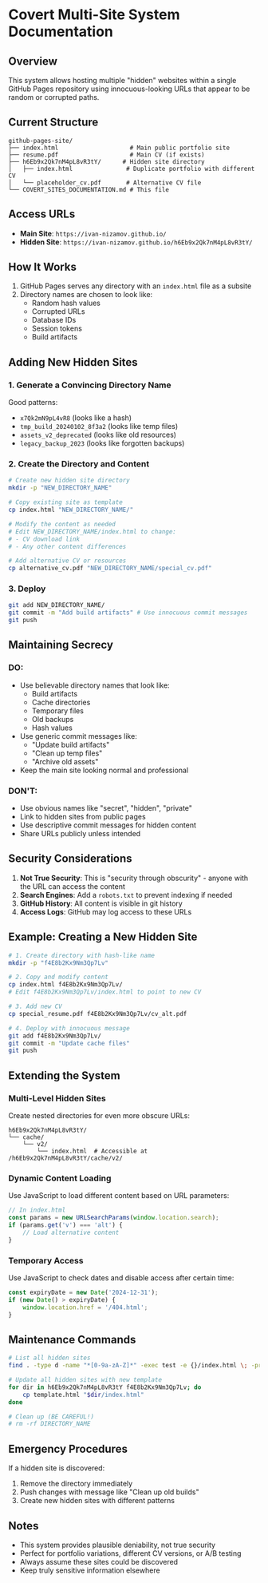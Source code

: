 # Covert Multi-Site System Documentation

## Overview
This system allows hosting multiple "hidden" websites within a single GitHub Pages repository using innocuous-looking URLs that appear to be random or corrupted paths.

## Current Structure

```
github-pages-site/
├── index.html                    # Main public portfolio site
├── resume.pdf                    # Main CV (if exists)
├── h6Eb9x2Qk7nM4pL8vR3tY/      # Hidden site directory
│   ├── index.html               # Duplicate portfolio with different CV
│   └── placeholder_cv.pdf       # Alternative CV file
└── COVERT_SITES_DOCUMENTATION.md # This file
```

## Access URLs

- **Main Site**: `https://ivan-nizamov.github.io/`
- **Hidden Site**: `https://ivan-nizamov.github.io/h6Eb9x2Qk7nM4pL8vR3tY/`

## How It Works

1. GitHub Pages serves any directory with an `index.html` file as a subsite
2. Directory names are chosen to look like:
   - Random hash values
   - Corrupted URLs
   - Database IDs
   - Session tokens
   - Build artifacts

## Adding New Hidden Sites

### 1. Generate a Convincing Directory Name

Good patterns:
- `x7Qk2mN9pL4vR8` (looks like a hash)
- `tmp_build_20240102_8f3a2` (looks like temp files)
- `assets_v2_deprecated` (looks like old resources)
- `legacy_backup_2023` (looks like forgotten backups)

### 2. Create the Directory and Content

```bash
# Create new hidden site directory
mkdir -p "NEW_DIRECTORY_NAME"

# Copy existing site as template
cp index.html "NEW_DIRECTORY_NAME/"

# Modify the content as needed
# Edit NEW_DIRECTORY_NAME/index.html to change:
# - CV download link
# - Any other content differences

# Add alternative CV or resources
cp alternative_cv.pdf "NEW_DIRECTORY_NAME/special_cv.pdf"
```

### 3. Deploy

```bash
git add NEW_DIRECTORY_NAME/
git commit -m "Add build artifacts" # Use innocuous commit messages
git push
```

## Maintaining Secrecy

### DO:
- Use believable directory names that look like:
  - Build artifacts
  - Cache directories
  - Temporary files
  - Old backups
  - Hash values
- Use generic commit messages like:
  - "Update build artifacts"
  - "Clean up temp files"
  - "Archive old assets"
- Keep the main site looking normal and professional

### DON'T:
- Use obvious names like "secret", "hidden", "private"
- Link to hidden sites from public pages
- Use descriptive commit messages for hidden content
- Share URLs publicly unless intended

## Security Considerations

1. **Not True Security**: This is "security through obscurity" - anyone with the URL can access the content
2. **Search Engines**: Add a `robots.txt` to prevent indexing if needed
3. **GitHub History**: All content is visible in git history
4. **Access Logs**: GitHub may log access to these URLs

## Example: Creating a New Hidden Site

```bash
# 1. Create directory with hash-like name
mkdir -p "f4E8b2Kx9Nm3Qp7Lv"

# 2. Copy and modify content
cp index.html f4E8b2Kx9Nm3Qp7Lv/
# Edit f4E8b2Kx9Nm3Qp7Lv/index.html to point to new CV

# 3. Add new CV
cp special_resume.pdf f4E8b2Kx9Nm3Qp7Lv/cv_alt.pdf

# 4. Deploy with innocuous message
git add f4E8b2Kx9Nm3Qp7Lv/
git commit -m "Update cache files"
git push
```

## Extending the System

### Multi-Level Hidden Sites
Create nested directories for even more obscure URLs:
```
h6Eb9x2Qk7nM4pL8vR3tY/
└── cache/
    └── v2/
        └── index.html  # Accessible at /h6Eb9x2Qk7nM4pL8vR3tY/cache/v2/
```

### Dynamic Content Loading
Use JavaScript to load different content based on URL parameters:
```javascript
// In index.html
const params = new URLSearchParams(window.location.search);
if (params.get('v') === 'alt') {
    // Load alternative content
}
```

### Temporary Access
Use JavaScript to check dates and disable access after certain time:
```javascript
const expiryDate = new Date('2024-12-31');
if (new Date() > expiryDate) {
    window.location.href = '/404.html';
}
```

## Maintenance Commands

```bash
# List all hidden sites
find . -type d -name "*[0-9a-zA-Z]*" -exec test -e {}/index.html \; -print

# Update all hidden sites with new template
for dir in h6Eb9x2Qk7nM4pL8vR3tY f4E8b2Kx9Nm3Qp7Lv; do
    cp template.html "$dir/index.html"
done

# Clean up (BE CAREFUL!)
# rm -rf DIRECTORY_NAME
```

## Emergency Procedures

If a hidden site is discovered:
1. Remove the directory immediately
2. Push changes with message like "Clean up old builds"
3. Create new hidden sites with different patterns

## Notes

- This system provides plausible deniability, not true security
- Perfect for portfolio variations, different CV versions, or A/B testing
- Always assume these sites could be discovered
- Keep truly sensitive information elsewhere
